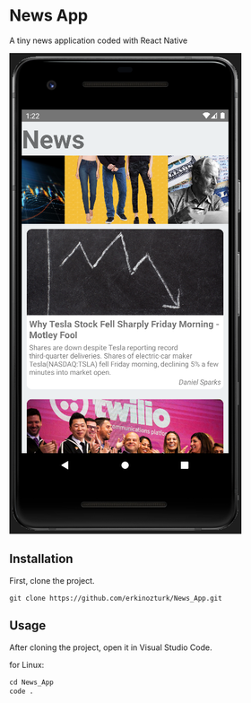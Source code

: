 # News App
A tiny news application coded with React Native

![](img/Screenshot_Main.png)

## Installation
First, clone the project.
```
git clone https://github.com/erkinozturk/News_App.git
```


## Usage
After cloning the project, open it in Visual Studio Code.

for Linux:

```
cd News_App
code .
```
